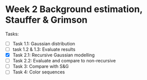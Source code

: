 # Week 2 Background estimation, Stauffer & Grimson

Tasks:

- [ ] Task 1.1: Gaussian distribution
- [ ] task 1.2 & 1.3: Evaluate results
- [x] Task 2.1: Recursive Gaussian modelling
- [ ] Task 2.2: Evaluate and compare to non-recursive
- [ ] Task 3: Compare with S&G
- [ ] Task 4: Color sequences
